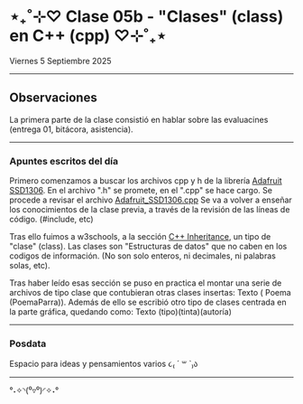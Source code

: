 # ⋆₊˚⊹♡ Clase 05b - "Clases" (class) en C++ (cpp) ♡⊹˚₊⋆

Viernes 5 Septiembre 2025

***

## Observaciones

La primera parte de la clase consistió en hablar sobre las evaluacines (entrega 01, bitácora, asistencia).

***

### Apuntes escritos del día

Primero comenzamos a buscar los archivos cpp y h de la librería [Adafruit SSD1306](https://github.com/adafruit/Adafruit_SSD1306).
En el archivo ".h" se promete, en el ".cpp" se hace cargo.
Se procede a revisar el archivo [Adafruit_SSD1306.cpp](https://github.com/adafruit/Adafruit_SSD1306/blob/master/Adafruit_SSD1306.cpp)
Se va a volver a enseñar los conocimientos de la clase previa, a través de la revisión de las líneas de código. (#include, etc)

Tras ello fuimos a w3schools, a la sección [C++ Inheritance](https://www.w3schools.com/cpp/cpp_inheritance.asp), un tipo de "clase" (class).
Las clases son "Estructuras de datos" que no caben en los codigos de información. (No son solo enteros, ni decimales, ni palabras solas, etc).

Tras haber leído esas sección se puso en practica el montar una serie de archivos de tipo clase que contubieran otras clases insertas:
Texto ( Poema (PoemaParra)).
Además de ello se escribió otro tipo de clases centrada en la parte gráfica, quedando como:
Texto (tipo)(tinta)(autoría)


***

### Posdata

Espacio para ideas y pensamientos varios ૮₍ ´ ꒳ `₎ა

***

°˖✧◝(⁰▿⁰)◜✧˖°
